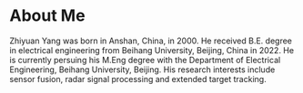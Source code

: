 # About Me
Zhiyuan Yang was born in Anshan, China, in 2000. He received B.E. degree in electrical engineering from Beihang University, Beijing, China in 2022. He is currently persuing his M.Eng degree with the Department of Electrical Engineering, Beihang University, Beijing. His research interests include sensor fusion, radar signal processing and extended target tracking.

